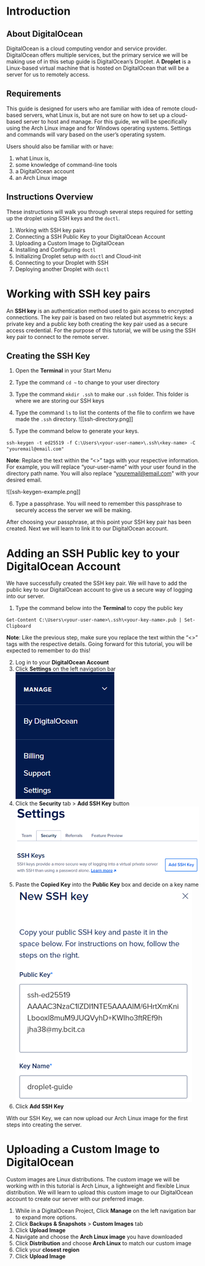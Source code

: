 # Introduction

## About DigitalOcean

DigitalOcean is a cloud computing vendor and service provider. DigitalOcean offers multiple services, but the primary service we will be making use of in this setup guide is DigitalOcean’s Droplet. A **Droplet** is a Linux-based virtual machine that is hosted on DigitalOcean that will be a server for us to remotely access.

## Requirements

This guide is designed for users who are familiar with idea of remote cloud-based servers, what Linux is, but are not sure on how to set up a cloud-based server to host and manage. For this guide, we will be specifically using the Arch Linux image and for Windows operating systems. Settings and commands will vary based on the user’s operating system. 

Users should also be familiar with or have:

1. what Linux is,
2. some knowledge of command-line tools
3. a DigitalOcean account
4. an Arch Linux image
## Instructions Overview

These instructions will walk you through several steps required for setting up the droplet using SSH keys and the `doctl`.

1. Working with SSH key pairs
2. Connecting a SSH Public Key to your DigitalOcean Account
3. Uploading a Custom Image to DigitalOcean
4. Installing and Configuring `doctl`
5. Initializing Droplet setup with `doctl` and Cloud-init
6. Connecting to your Droplet with SSH
7. Deploying another Droplet with `doctl`

# Working with SSH key pairs

An **SSH key** is an authentication method used to gain access to encrypted connections. The key pair is based on two related but asymmetric keys: a private key and a public key both creating the key pair used as a secure access credential. For the purpose of this tutorial, we will be using the SSH key pair to connect to the remote server.

## Creating the SSH Key

1. Open the **Terminal** in your Start Menu
2. Type the command `cd ~` to change to your user directory
3. Type the command `mkdir .ssh` to make our `.ssh` folder.
	This folder is where we are storing our SSH keys
4. Type the command `ls` to list the contents of the file to confirm we have made the `.ssh` directory.
   ![[ssh-directory.png]]

5. Type the command below to generate your keys.
```
ssh-keygen -t ed25519 -f C:\Users\<your-user-name>\.ssh\<key-name> -C "youremail@email.com"
```

**Note**: Replace the text within the “<>” tags with your respective information. For example, you will replace “your-user-name” with your user found in the directory path name. You will also replace “youremail@email.com" with your desired email.

![[ssh-keygen-example.png]]

6. Type a passphrase. You will need to remember this passphrase to securely access the server we will be making.

After choosing your passphrase, at this point your SSH key pair has been created. Next we will learn to link it to our DigitalOcean account.

# Adding an SSH Public key to your DigitalOcean Account

We have successfully created the SSH key pair. We will have to add the public key to our DigitalOcean account to give us a secure way of logging into our server.

1. Type the command below into the **Terminal** to copy the public key
   
```
Get-Content C:\Users\<your-user-name>\.ssh\<your-key-name>.pub | Set-Clipboard
```

**Note**: Like the previous step, make sure you replace the text within the “<>” tags with the respective details. Going forward for this tutorial, you will be expected to remember to do this!

2. Log in to your **DigitalOcean Account**
3. Click **Settings** on the left navigation bar
   ![Settings Menu](/attachments/settings-menu.png)
4. Click the **Security** tab > **Add SSH Key** button
   ![Adding SSH Key](/attachments/add-ssh-key.png)
5. Paste the **Copied Key** into the **Public Key** box and decide on a key name
   ![Paste Public Key](/attachments/paste-public-key.png)
6. Click **Add SSH Key**

With our SSH Key, we can now upload our Arch Linux image for the first steps into creating the server.

# Uploading a Custom Image to DigitalOcean

Custom images are Linux distributions. The custom image we will be working with in this tutorial is Arch Linux, a lightweight and flexible Linux distribution. We will learn to upload this custom image to our DigitalOcean account to create our server with our preferred image.

1. While in a DigitalOcean Project, Click **Manage** on the left navigation bar to expand more options.
2. Click **Backups & Snapshots** > **Custom Images** tab
3. Click **Upload Image**
4. Navigate and choose the **Arch Linux image** you have downloaded
5. Click **Distribution** and choose **Arch Linux** to match our custom image
6. Click your **closest region** 
7. Click **Upload Image**